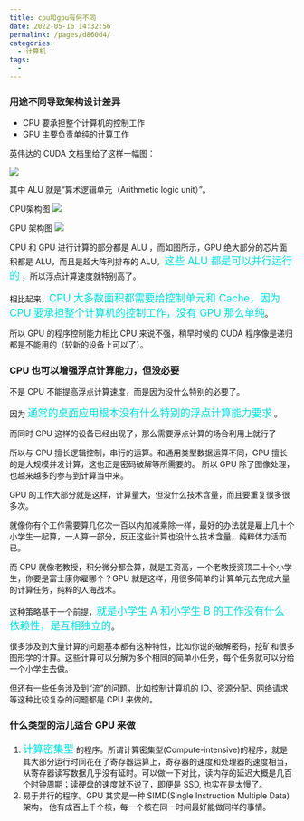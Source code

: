 ```yaml
---
title: cpu和gpu有何不同
date: 2022-05-16 14:32:56
permalink: /pages/d860d4/
categories:
  - 计算机
tags:
  - 
---
```

### 用途不同导致架构设计差异

- CPU 要承担整个计算机的控制工作
- GPU 主要负责单纯的计算工作

英伟达的 CUDA 文档里给了这样一幅图：

![](https://qiniu.espe.work/blog/20220516143328.png)

其中 ALU 就是“算术逻辑单元（Arithmetic logic unit）”。

CPU架构图
![](https://qiniu.espe.work/blog/20220516144848.png)

GPU 架构图
![](https://qiniu.espe.work/blog/20220516145538.png)

CPU 和 GPU 进行计算的部分都是 ALU ，而如图所示，GPU 绝大部分的芯片面积都是 ALU，而且是超大阵列排布的 ALU。<font color=#00dddd size=4>这些 ALU 都是可以并行运行的</font> ，所以浮点计算速度就特别高了。

相比起来，<font color=#00dddd size=4>CPU 大多数面积都需要给控制单元和 Cache，因为 CPU 要承担整个计算机的控制工作，没有 GPU 那么单纯</font>。

所以 GPU 的程序控制能力相比 CPU 来说不强，稍早时候的 CUDA 程序像是递归都是不能用的（较新的设备上可以了）。

### CPU 也可以增强浮点计算能力，但没必要

不是 CPU 不能提高浮点计算速度，而是因为没什么特别的必要了。

因为 <font color=#00dddd size=4>通常的桌面应用根本没有什么特别的浮点计算能力要求</font> 。

而同时 GPU 这样的设备已经出现了，那么需要浮点计算的场合利用上就行了

所以与 CPU 擅长逻辑控制，串行的运算。和通用类型数据运算不同，GPU 擅长的是大规模并发计算，这也正是密码破解等所需要的。
所以 GPU 除了图像处理，也越来越多的参与到计算当中来。

GPU 的工作大部分就是这样，计算量大，但没什么技术含量，而且要重复很多很多次。

就像你有个工作需要算几亿次一百以内加减乘除一样，最好的办法就是雇上几十个小学生一起算，一人算一部分，反正这些计算也没什么技术含量，纯粹体力活而已。

而 CPU 就像老教授，积分微分都会算，就是工资高，一个老教授资顶二十个小学生，你要是富士康你雇哪个？GPU 就是这样，用很多简单的计算单元去完成大量的计算任务，纯粹的人海战术。

这种策略基于一个前提，<font color=#00dddd size=4>就是小学生 A 和小学生 B 的工作没有什么依赖性，是互相独立的</font>。

很多涉及到大量计算的问题基本都有这种特性，比如你说的破解密码，挖矿和很多图形学的计算。这些计算可以分解为多个相同的简单小任务，每个任务就可以分给一个小学生去做。

但还有一些任务涉及到“流”的问题。比如控制计算机的 IO、资源分配、网络请求等这种比较复杂的问题都是 CPU 来做的。

### 什么类型的活儿适合 GPU 来做

1. <font color=#00dddd size=4>计算密集型</font> 的程序。所谓计算密集型(Compute-intensive)的程序，就是其大部分运行时间花在了寄存器运算上，寄存器的速度和处理器的速度相当，从寄存器读写数据几乎没有延时。可以做一下对比，读内存的延迟大概是几百个时钟周期；读硬盘的速度就不说了，即便是 SSD, 也实在是太慢了。
2. 易于并行的程序。GPU 其实是一种 SIMD(Single Instruction Multiple Data)架构， 他有成百上千个核，每一个核在同一时间最好能做同样的事情。

